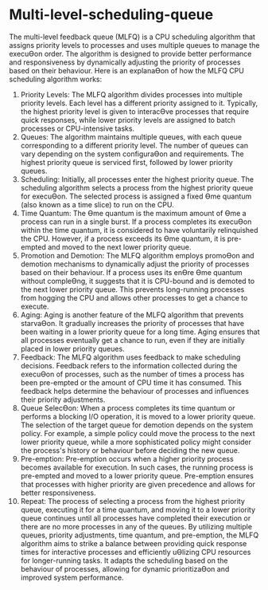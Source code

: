 # Multi-level-scheduling-queue

The multi-level feedback queue (MLFQ) is a CPU scheduling algorithm that assigns priority levels to processes and uses multiple queues to manage the execuƟon order. The algorithm is designed to provide better performance and responsiveness by dynamically adjusting the priority of processes based on their behaviour. 
Here is an explanaƟon of how the MLFQ CPU scheduling algorithm works: 
1. Priority Levels: The MLFQ algorithm divides processes into multiple priority levels. Each level has a different priority 
assigned to it. Typically, the highest priority level is given to interacƟve processes that require quick responses, while lower 
priority levels are assigned to batch processes or CPU-intensive tasks. 
2. Queues: The algorithm maintains multiple queues, with each queue corresponding to a different priority level. The number of queues can vary depending on the system configuraƟon and requirements. The highest priority queue is serviced first, followed by lower priority queues. 
3. Scheduling: Initially, all processes enter the highest priority queue. The scheduling algorithm selects a process from the highest priority queue for execuƟon. The selected process is assigned a fixed Ɵme quantum (also known as a time slice) to run on the CPU. 
4. Time Quantum: The Ɵme quantum is the maximum amount of Ɵme a process can run in a single burst. If a process completes its execuƟon within the time quantum, it is considered to have voluntarily relinquished the CPU. However, if a process exceeds its Ɵme quantum, it is pre-empted and moved to the next lower priority queue. 
5. Promotion and Demotion: The MLFQ algorithm employs promoƟon and demotion mechanisms to dynamically adjust the priority of processes based on their behaviour. If a process uses its enƟre Ɵme quantum without compleƟng, it suggests that it is CPU-bound and is demoted to the next lower priority queue. This prevents long-running processes from hogging the CPU and allows other processes to get a chance to execute. 
6. Aging: Aging is another feature of the MLFQ algorithm that prevents starvaƟon. It gradually increases the priority of processes that have been waiting in a lower priority queue for a long time. Aging ensures that all processes eventually get a chance to run, even if they are initially placed in lower priority 
queues. 
7. Feedback: The MLFQ algorithm uses feedback to make scheduling decisions. Feedback refers to the information collected during the execuƟon of processes, such as the number of times a process has been pre-empted or the amount of CPU time it has consumed. This feedback helps determine the behaviour of processes and influences their priority adjustments. 
8. Queue SelecƟon: When a process completes its time quantum or performs a blocking I/O operation, it is moved to a lower priority queue. The selection of the target queue for demotion depends on the system policy. For example, a simple policy could move the process to the next lower priority queue, while a more sophisticated policy might consider the process's history or behaviour before deciding the new queue. 
9. Pre-emption: Pre-emption occurs when a higher priority process becomes available for execution. In such cases, the running process is pre-empted and moved to a lower priority queue. Pre-emption ensures that processes with higher priority are given precedence and allows for better responsiveness.
 10. Repeat: The process of selecting a process from the highest priority queue, executing it for a time quantum, and moving it to a lower priority queue continues until all processes have completed their execution or there are no more processes in any of the queues.
By utilizing multiple queues, priority adjustments, time quantum, and pre-emption, the MLFQ algorithm aims to strike a balance between providing quick response times for interactive processes and efficiently uƟlizing CPU resources for longer-running tasks. It adapts the scheduling based on the behaviour of processes, allowing for dynamic prioritizaƟon and improved system performance.
